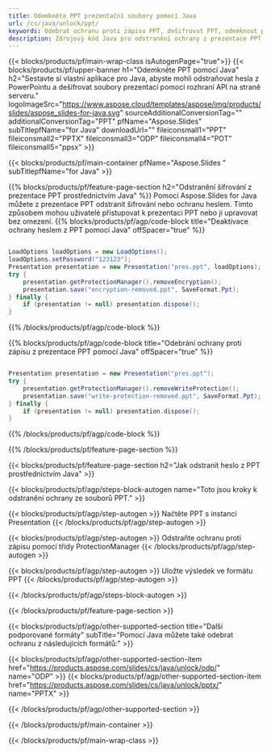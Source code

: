 ```yaml
---
title: Odemkněte PPT prezentační soubory pomocí Java
url: /cs/java/unlock/ppt/
keywords: Odebrat ochranu proti zápisu PPT, dešifrovat PPT, odemknout prezentaci PPT, zrušit ochranu PPT
description: Zdrojový kód Java pro odstranění ochrany z prezentace PPT.
---
```


{{< blocks/products/pf/main-wrap-class isAutogenPage="true">}}
{{< blocks/products/pf/upper-banner h1="Odemkněte PPT pomocí Java" h2="Sestavte si vlastní aplikace pro Java, abyste mohli odstraňovat hesla z PowerPointu a dešifrovat soubory prezentací pomocí rozhraní API na straně serveru." logoImageSrc="https://www.aspose.cloud/templates/aspose/img/products/slides/aspose_slides-for-java.svg" sourceAdditionalConversionTag="" additionalConversionTag="PPT" pfName="Aspose.Slides" subTitlepfName="for Java" downloadUrl="" fileiconsmall1="PPT" fileiconsmall2="PPTX" fileiconsmall3="ODP" fileiconsmall4="POT" fileiconsmall5="ppsx" >}}

{{< blocks/products/pf/main-container pfName="Aspose.Slides " subTitlepfName="for Java" >}}

{{% blocks/products/pf/feature-page-section  h2="Odstranění šifrování z prezentace PPT prostřednictvím Java" %}}
Pomocí Aspose.Slides for Java můžete z prezentace PPT odstranit šifrování nebo ochranu heslem. Tímto způsobem mohou uživatelé přistupovat k prezentaci PPT nebo ji upravovat bez omezení.
{{% blocks/products/pf/agp/code-block title="Deaktivace ochrany heslem z PPT pomocí Java" offSpacer="true" %}}

```java

LoadOptions loadOptions = new LoadOptions();
loadOptions.setPassword("123123");
Presentation presentation = new Presentation("pres.ppt", loadOptions);
try {
    presentation.getProtectionManager().removeEncryption();
    presentation.save("encryption-removed.ppt", SaveFormat.Ppt);
} finally {
    if (presentation != null) presentation.dispose();
}
```

{{% /blocks/products/pf/agp/code-block %}}

{{% blocks/products/pf/agp/code-block title="Odebrání ochrany proti zápisu z prezentace PPT pomocí Java" offSpacer="true" %}}

```java

Presentation presentation = new Presentation("pres.ppt");
try {
    presentation.getProtectionManager().removeWriteProtection();
    presentation.save("write-protection-removed.ppt", SaveFormat.Ppt);
} finally {
    if (presentation != null) presentation.dispose();
}
```

{{% /blocks/products/pf/agp/code-block %}}

{{% /blocks/products/pf/feature-page-section %}}

{{< blocks/products/pf/feature-page-section  h2="Jak odstranit heslo z PPT prostřednictvím Java" >}}

{{< blocks/products/pf/agp/steps-block-autogen name="Toto jsou kroky k odstranění ochrany ze souborů PPT." >}}

{{< blocks/products/pf/agp/step-autogen >}}
Načtěte PPT s instancí Presentation
{{< /blocks/products/pf/agp/step-autogen >}}

{{< blocks/products/pf/agp/step-autogen >}}
Odstraňte ochranu proti zápisu pomocí třídy ProtectionManager
{{< /blocks/products/pf/agp/step-autogen >}}

{{< blocks/products/pf/agp/step-autogen >}}
Uložte výsledek ve formátu PPT
{{< /blocks/products/pf/agp/step-autogen >}}

{{< /blocks/products/pf/agp/steps-block-autogen >}}

{{< /blocks/products/pf/feature-page-section >}}

{{< blocks/products/pf/agp/other-supported-section title="Další podporované formáty" subTitle="Pomocí Java můžete také odebrat ochranu z následujících formátů:" >}}

{{< blocks/products/pf/agp/other-supported-section-item href="https://products.aspose.com/slides/cs/java/unlock/odp/" name="ODP" >}}
{{< blocks/products/pf/agp/other-supported-section-item href="https://products.aspose.com/slides/cs/java/unlock/pptx/" name="PPTX" >}}


{{< /blocks/products/pf/agp/other-supported-section >}}

{{< /blocks/products/pf/main-container >}}
    
{{< /blocks/products/pf/main-wrap-class >}}